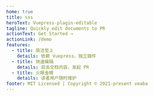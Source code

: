 ```yaml
---
home: true
title: sss
heroText: Vuepress-plagin-editable
tagline: Quickly edit documents to PR
actionText: Get Started →
actionLink: /demo
features:
  - title: 简洁至上
    details: 依赖 Vuepress，独立插件
  - title: 快速编辑
    details: 双击文档内容，发起 PR
  - title: 火眼金睛
    details: 读者用户随时维护
footer: MIT Licensed | Copyright © 2021-present veaba
---
```

